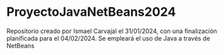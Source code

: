 # ProyectoJavaNetBeans2024
Repositorio creado por Ismael Carvajal el 31/01/2024, con una finalización planificada para el 04/02/2024. Se empleará el uso de Java a través de NetBeans
